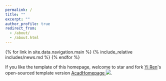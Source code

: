 ```yaml
---
permalink: /
title: ""
excerpt: ""
author_profile: true
redirect_from: 
  - /about/
  - /about.html
---
```


[//]: # ({% if site.google_scholar_stats_use_cdn %})

[//]: # ({% assign gsDataBaseUrl = "https://cdn.jsdelivr.net/gh/" | append: site.repository | append: "@" %})

[//]: # ({% else %})

[//]: # ({% assign gsDataBaseUrl = "https://raw.githubusercontent.com/" | append: site.repository | append: "/" %})

[//]: # ({% endif %})

[//]: # ({% assign url = gsDataBaseUrl | append: "google-scholar-stats/gs_data_shieldsio.json" %})

[//]: # (true，结果为：https://cdn.jsdelivr.net/gh/zychai/zychai.github.io@gs_data_shieldsio.json)

[//]: # (false，结果为 https://raw.githubusercontent.com/zychai/zychai.github.io/google-scholar-stats/gs_data_shieldsio.json)

[//]: # (后面这里可以参照masthead.html写个循环? md文件可以写循环吗？写循环会被渲染出来吗)

<!-- <span class='anchor' id='about-me'></span>

{% include_relative includes/intro.md %}

{% include_relative includes/educations.md %}

{% include_relative includes/news.md %}

{% include_relative includes/pub.md %}

{% include_relative includes/projects.md %}

{% include_relative includes/presentations.md %}

{% include_relative includes/honers.md %}

{% include_relative includes/internships.md %} -->

<!-- If you like the template of this homepage, welcome to star and fork [Yi Ren](https://github.com/RayeRen)'s open-sourced template version [AcadHomepage ![](https://img.shields.io/github/stars/RayeRen/acad-homepage.github.io?style=social)](https://github.com/RayeRen/acad-homepage.github.io). -->


{% for link in site.data.navigation.main %}
  <span class='anchor' id = link.url></span>
  {% include_relative includes/news.md %}
{% endfor %}

If you like the template of this homepage, welcome to star and fork [Yi Ren](https://github.com/RayeRen)'s open-sourced template version [AcadHomepage ![](https://img.shields.io/github/stars/RayeRen/acad-homepage.github.io?style=social)](https://github.com/RayeRen/acad-homepage.github.io).